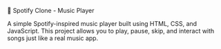 🎵 Spotify Clone - Music Player

A simple Spotify-inspired music player built using HTML, CSS, and JavaScript.
This project allows you to play, pause, skip, and interact with songs just like a real music app.
